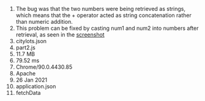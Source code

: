 1. The bug was that the two numbers were being retrieved as strings, which means that the + operator acted as string concatenation rather than numeric addition.
2. This problem can be fixed by casting num1 and num2 into numbers after retrieval, as seen in the [screenshot](part3-fixed.png)
3. citylots.json
4. part2.js
5. 11.7 MB
6. 79.52 ms
7. Chrome/90.0.4430.85
8. Apache
9. 26 Jan 2021
10. application.json
11. fetchData
